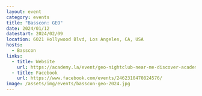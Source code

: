 ```yaml
---
layout: event
category: events
title: "Basscon: GEO"
date: 2024/01/12
datestart: 2024/02/09
location: 6021 Hollywood Blvd, Los Angeles, CA, USA
hosts:
  - Basscon
links:
  - title: Website
    url: https://academy.la/event/geo-nightclub-near-me-discover-academy-la-2024-feb-09-best-night-club-near-me-hollywood-los-angeles/
  - title: Facebook
    url: https://www.facebook.com/events/2462310470824576/
image: /assets/img/events/basscon-geo-2024.jpg
---
```

